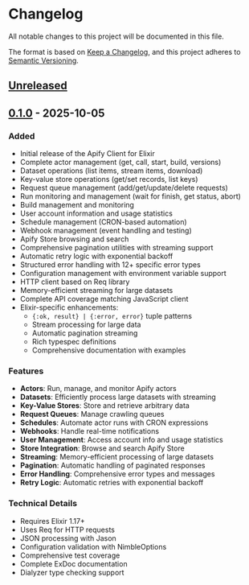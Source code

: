 # Changelog

All notable changes to this project will be documented in this file.

The format is based on [Keep a Changelog](https://keepachangelog.com/en/1.0.0/),
and this project adheres to [Semantic Versioning](https://semver.org/spec/v2.0.0.html).

## [Unreleased]

## [0.1.0] - 2025-10-05

### Added
- Initial release of the Apify Client for Elixir
- Complete actor management (get, call, start, build, versions)
- Dataset operations (list items, stream items, download)
- Key-value store operations (get/set records, list keys)
- Request queue management (add/get/update/delete requests)
- Run monitoring and management (wait for finish, get status, abort)
- Build management and monitoring
- User account information and usage statistics
- Schedule management (CRON-based automation)
- Webhook management (event handling and testing)
- Apify Store browsing and search
- Comprehensive pagination utilities with streaming support
- Automatic retry logic with exponential backoff
- Structured error handling with 12+ specific error types
- Configuration management with environment variable support
- HTTP client based on Req library
- Memory-efficient streaming for large datasets
- Complete API coverage matching JavaScript client
- Elixir-specific enhancements:
  - `{:ok, result} | {:error, error}` tuple patterns
  - Stream processing for large data
  - Automatic pagination streaming
  - Rich typespec definitions
  - Comprehensive documentation with examples

### Features
- **Actors**: Run, manage, and monitor Apify actors
- **Datasets**: Efficiently process large datasets with streaming
- **Key-Value Stores**: Store and retrieve arbitrary data
- **Request Queues**: Manage crawling queues
- **Schedules**: Automate actor runs with CRON expressions
- **Webhooks**: Handle real-time notifications
- **User Management**: Access account info and usage statistics
- **Store Integration**: Browse and search Apify Store
- **Streaming**: Memory-efficient processing of large datasets
- **Pagination**: Automatic handling of paginated responses
- **Error Handling**: Comprehensive error types and messages
- **Retry Logic**: Automatic retries with exponential backoff

### Technical Details
- Requires Elixir 1.17+
- Uses Req for HTTP requests
- JSON processing with Jason
- Configuration validation with NimbleOptions
- Comprehensive test coverage
- Complete ExDoc documentation
- Dialyzer type checking support

[Unreleased]: https://github.com/apify/apify-client-elixir/compare/v0.1.0...HEAD
[0.1.0]: https://github.com/Makesesama/reqord/releases/tag/v0.1.0
